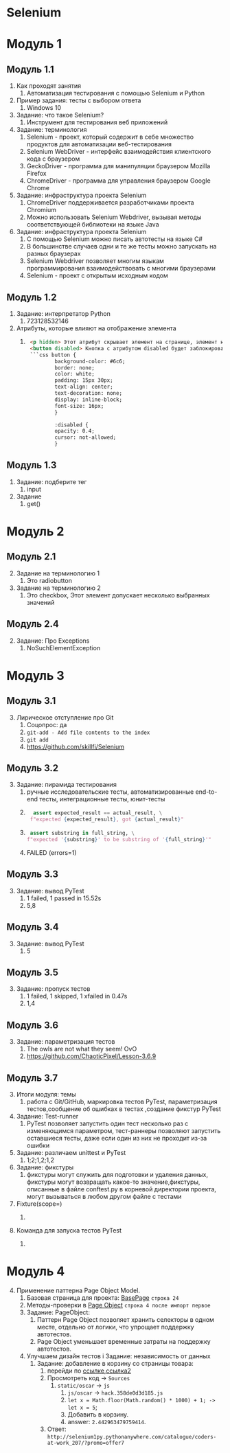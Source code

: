 # Selenium

# Модуль 1
## Модуль 1.1
1. Как проходят занятия
    1. Автоматизация тестирования с помощью Selenium и Python
1. Пример задания: тесты с выбором ответа
    1. Windows 10
1. Задание: что такое Selenium? 
    1. Инструмент для тестирования веб приложений
1. Задание: терминология
    1. Selenium - проект, который содержит в себе множество продуктов для автоматизации веб-тестирования
    2. Selenium WebDriver - интерфейс взаимодействия клиентского кода с браузером
    3. GeckoDriver - программа для манипуляции браузером Mozilla Firefox
    4. ChromeDriver - программа для управления браузером Google Chrome
1. Задание: инфраструктура проекта Selenium
    1. ChromeDriver поддерживается разработчиками проекта Chromium
    2. Можно использовать Selenium Webdriver, вызывая методы соответствующей библиотеки на языке Java
1. Задание: инфраструктура проекта Selenium 
    1. С помощью Selenium можно писать автотесты на языке C#
    2. В большинстве случаев одни и те же тесты можно запускать на разных браузерах
    3. Selenium Webdriver позволяет многим языкам программирования взаимодействовать с многими браузерами
    4. Selenium - проект с открытым исходным кодом
## Модуль 1.2
1. Задание: интерпретатор Python
    1. 723128532146
1. Атрибуты, которые влияют на отображение элемента
    1. ```html <h1 style="color: blue;"> Этот заголовок будет синим </h1>
        <p hidden> Этот атрибут скрывает элемент на странице, элемент не будет показываться </p>
        <button disabled> Кнопка с атрибутом disabled будет заблокирована </button>
        ```css button {
                background-color: #6c6; 
                border: none;
                color: white;
                padding: 15px 30px;
                text-align: center;
                text-decoration: none;
                display: inline-block;
                font-size: 16px;
                }

                :disabled {
                opacity: 0.4;
                cursor: not-allowed;
                }
## Модуль 1.3
1. Задание: подберите тег
    1. input
1. Задание
    1. get()
# Модуль 2
## Модуль 2.1
2. Задание на терминологию 1
    1. Это radiobutton
2. Задание на терминологию 2
    1. Это checkbox, Этот элемент допускает несколько выбранных значений

## Модуль 2.4
2. Задание: Про Exceptions
    1. NoSuchElementException


# Модуль 3
## Модуль 3.1
3. Лирическое отступление про Git
    1. Соцопрос: да
    2. ```git-add - Add file contents to the index```
    3. ```git add```
    4. https://github.com/skillfi/Selenium

## Модуль 3.2
3. Задание: пирамида тестирования
    1. ручные исследовательские тесты, автоматизированные end-to-end тесты, интеграционные тесты, юнит-тесты
    2. ```python def test_input_text(expected_result, actual_result):
         assert expected_result == actual_result, \
        f"expected {expected_result}, got {actual_result}" 
    3. ```python def test_substring(full_string, substring):
        assert substring in full_string, \
       f"expected '{substring}' to be substring of '{full_string}'"
    4. FAILED (errors=1) 

## Модуль 3.3
3. Задание: вывод PyTest 
    1. 1 failed, 1 passed in 15.52s
    2. 5,8

## Модуль 3.4
3. Задание: вывод PyTest 
    1. 5

## Модуль 3.5
3. Задание: пропуск тестов
    1. 1 failed, 1 skipped, 1 xfailed in 0.47s
    2. 1,4

## Модуль 3.6
3. Задание: параметризация тестов
    1. The owls are not what they seem! OvO
    2. https://github.com/ChaoticPixel/Lesson-3.6.9

## Модуль 3.7
3. Итоги модуля: темы
    1. работа с Git/GitHub, маркировка тестов PyTest, параметризация тестов,сообщение об ошибках в тестах
    ,создание фикстур PyTest
3. Задание: Test-runner
    1. PyTest позволяет запустить один тест несколько раз с изменяющимся параметром, тест-раннеры позволяют запустить оставшиеся тесты, даже если один из них не проходит из-за ошибки
3. Задание: различаем unittest и PyTest
    1. 1;2;1,2;1,2
3. Задание: фикстуры
    1. фикстуры могут служить для подготовки и удаления данных, фикстуры могут возвращать какое-то значение,фикстуры, описанные в файле conftest.py в корневой директории проекта, могут вызываться в любом другом файле с тестами
3. Fixture(scope=)
    1. ``` function -> class -> module -> session
3. Команда для запуска тестов PyTest
    1. ``` pytest -m "smoke or regression" --browser_name=firefox test_login.py


# Модуль 4
4. Применение паттерна Page Object Model.
    1. Базовая страница для проекта: [BasePage](https://github.com/skillfi/Selenium/blob/main/pages/base_page.py#L24) ```строка 24```
    2. Методы-проверки в [Page Object](https://github.com/skillfi/Selenium/blob/main/pages/base_page.py#L4#2) ```строка 4 после импорт первое```
    3. Задание: PageObject:
        1. Паттерн Page Object позволяет хранить селекторы в одном месте, отдельно от логики, что упрощает поддержку автотестов.
        2. Page Object уменьшает временные затраты на поддержку автотестов.
    4. Улучшаем дизайн тестов i Задание: независимость от данных
        1. Задание: добавление в корзину со страницы товара:
            1. перейди по [ссылке](http://selenium1py.pythonanywhere.com/ru/catalogue/the-shellcoders-handbook_209/?promo=newYear),[ссылка2](http://selenium1py.pythonanywhere.com/catalogue/coders-at-work_207/?promo=newYear2019)
            2. Просмотреть код -> ```Sources```
                1. ```static/oscar``` -> ```js```
                    1. ```js/oscar``` -> ```hack.358de0d3d185.js```
                    2. ```let x = Math.floor(Math.random() * 1000) + 1; -> let x = 5```;
                    3. Добавить в корзину.
                    4. answer: ```2.442963479759414```.
            3. Ответ: ```http://selenium1py.pythonanywhere.com/catalogue/coders-at-work_207/?promo=offer7```